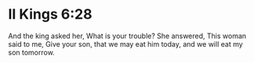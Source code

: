 # II Kings 6:28

And the king asked her, What is your trouble? She answered, This woman said to me, Give your son, that we may eat him today, and we will eat my son tomorrow.
